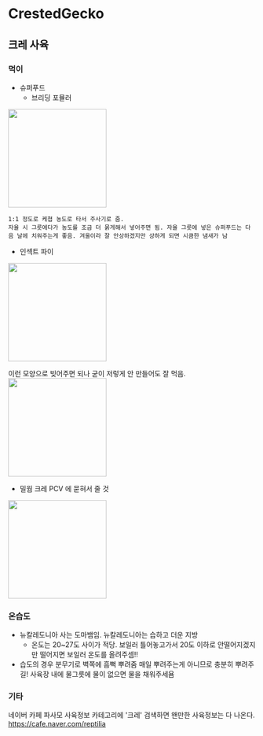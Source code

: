 # CrestedGecko
## 크레 사육
### 먹이

* 슈퍼푸드
  * 브리딩 포뮬러
<img src="https://contents.sixshop.com/thumbnails/uploadedFiles/32210/product/image_1542100162534_1000.jpg" width="200">

	1:1 정도로 케쳡 농도로 타서 주사기로 줌.   
	자율 시 그릇에다가 농도를 조금 더 묽게해서 넣어주면 됨. 자율 그릇에 넣은 슈퍼푸드는 다음 날에 치워주는게 좋음. 겨울이라 잘 안상하겠지만 상하게 되면 시큼한 냄새가 남

  * 인섹트 파이
<img src="http://www.superworm.co.kr/data/editor/1908/2949826319_1566182672.57.jpg" width="200">

이런 모양으로 빚어주면 되나 굳이 저렇게 안 만들어도 잘 먹음.
<img src="http://www.superworm.co.kr/data/editor/1908/2949826319_1566182672.57.jpg" width="200">
  * 밀웜
크레 PCV 에 묻혀서 줄 것
<img src="http://www.superworm.co.kr/data/item/1568704801/thumb-sm1568697025700_230x230.jpg" width="200">

### 온습도
* 뉴칼레도니아 사는 도마뱀임. 뉴칼레도니아는 습하고 더운 지방
  * 온도는 20~27도 사이가 적당. 보일러 틀어놓고가서 20도 이하로 안떨어지겠지만 떨어지면 보일러 온도를 올려주셈!!   
* 습도의 경우 분무기로 벽쪽에 흠뻑 뿌려줌 매일 뿌려주는게 아니므로 충분히 뿌려주길! 사육장 내에 물그릇에 물이 없으면 물을 채워주세욤


### 기타
네이버 카페 파사모 사육정보 카테고리에 '크레' 검색하면 왠만한 사육정보는 다 나온다.
https://cafe.naver.com/reptilia
